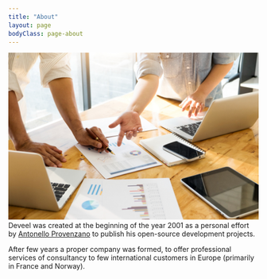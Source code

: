 ```yaml
---
title: "About"
layout: page
bodyClass: page-about
---
```


![People Meeting](/images/business-people-meeting.jpg)
Deveel was created at the beginning of the year 2001 as a personal effort by [Antonello Provenzano](/team/antonello-provenzano) to publish his open-source development projects.

After few years a proper company was formed, to offer professional services of consultancy to few international customers in Europe (primarily in France and Norway).